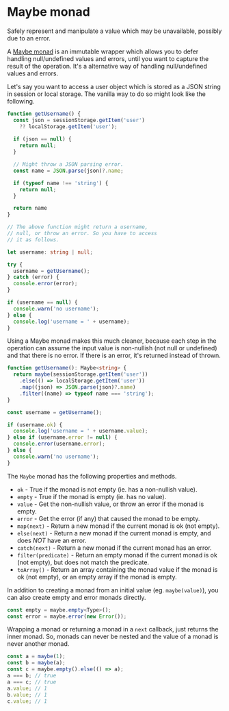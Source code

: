 # Maybe monad

Safely represent and manipulate a value which may be unavailable, possibly due to an error.

A [Maybe monad](https://en.wikipedia.org/wiki/Monad_(functional_programming)#An_example:_Maybe) is an immutable wrapper which allows you to defer handling null/undefined values and errors, until you want to capture the result of the operation. It's a alternative way of handling null/undefined values and errors.

Let's say you want to access a user object which is stored as a JSON string in session or local storage. The vanilla way to do so might look like the following.

```ts
function getUsername() {
  const json = sessionStorage.getItem('user')
    ?? localStorage.getItem('user');
  
  if (json == null) {
    return null;
  }

  // Might throw a JSON parsing error.
  const name = JSON.parse(json)?.name;

  if (typeof name !== 'string') {
    return null;
  }

  return name
}

// The above function might return a username,
// null, or throw an error. So you have to access
// it as follows.

let username: string | null;

try {
  username = getUsername();
} catch (error) {
  console.error(error);
}

if (username == null) {
  console.warn('no username');
} else {
  console.log('username = ' + username);
}
```

Using a Maybe monad makes this much cleaner, because each step in the operation can assume the input value is non-nullish (not null or undefined) and that there is no error. If there is an error, it's returned instead of thrown.

```ts
function getUsername(): Maybe<string> {
  return maybe(sessionStorage.getItem('user'))
    .else(() => localStorage.getItem('user'))
    .map((json) => JSON.parse(json)?.name)
    .filter((name) => typeof name === 'string');
}

const username = getUsername();

if (username.ok) {
  console.log('username = ' + username.value);
} else if (username.error != null) {
  console.error(username.error);
} else {
  console.warn('no username');
}
```

The `Maybe` monad has the following properties and methods.

- `ok` - True if the monad is not empty (ie. has a non-nullish value).
- `empty` - True if the monad is empty (ie. has no value).
- `value` - Get the non-nullish value, or throw an error if the monad is empty.
- `error` - Get the error (if any) that caused the monad to be empty.
- `map(next)` - Return a new monad if the current monad is ok (not empty).
- `else(next)` - Return a new monad if the current monad is empty, and does _NOT_ have an error.
- `catch(next)` - Return a new monad if the current monad has an error.
- `filter(predicate)` - Return an empty monad if the current monad is ok (not empty), but does not match the predicate.
- `toArray()` - Return an array containing the monad value if the monad is ok (not empty), or an empty array if the monad is empty.

In addition to creating a monad from an initial value (eg. `maybe(value)`), you can also create empty and error monads directly.

```ts
const empty = maybe.empty<Type>();
const error = maybe.error(new Error());
```

Wrapping a monad or returning a monad in a `next` callback, just returns the inner monad. So, monads can never be nested and the value of a monad is never another monad.

```ts
const a = maybe(1);
const b = maybe(a);
const c = maybe.empty().else(() => a);
a === b; // true
a === c; // true
a.value; // 1
b.value; // 1
c.value; // 1
```
